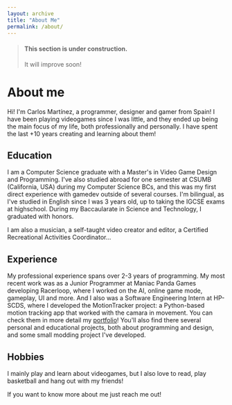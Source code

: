 ```yaml
---
layout: archive
title: "About Me"
permalink: /about/
---
```


> #### <i class="fa fa-gear fa-spin fa-2x" style="color: firebrick"></i> This section is under construction.
> It will improve soon!

# About me

Hi! I'm Carlos Martínez, a programmer, designer and gamer from Spain! I have been playing videogames since I was little, and they ended up being the main focus of my life, both professionally and personally. I have spent the last +10 years creating and learning about them!

## Education

I am a Computer Science graduate with a Master's in Video Game Design and Programming. I've also studied abroad for one semester at CSUMB (California, USA) during my Computer Science BCs, and this was my first direct experience with gamedev outside of several courses. I'm bilingual, as I've studied in English since I was 3 years old, up to taking the IGCSE exams at highschool. During my Baccaularate in Science and Technology, I graduated with honors.

I am also a musician, a self-taught video creator and editor, a Certified Recreational Activities Coordinator...

## Experience

My professional experience spans over 2-3 years of programming. My most recent work was as a Junior Programmer at Maniac Panda Games developing Racerloop, where I worked on the AI, online game mode, gameplay, UI and more. And I also was a Software Engineering Intern at HP-SCDS, where I developed the MotionTracker project: a Python-based motion tracking app that worked with the camara in movement.
You can check them in more detail my [portfolio](/portfolio)!
You'll also find there several personal and educational projects, both about programming and design, and some small modding project I've developed.

## Hobbies

I mainly play and learn about videogames, but I also love to read, play basketball and hang out with my friends!

If you want to know more about me just reach me out!
